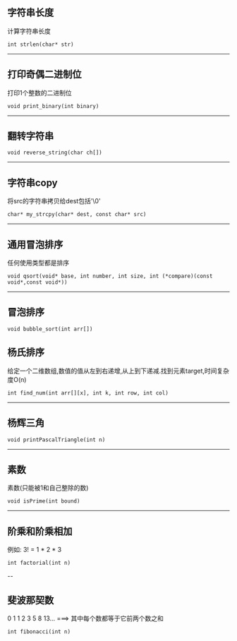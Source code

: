 ## 字符串长度

计算字符串长度

`int strlen(char* str)`

---

## 打印奇偶二进制位

打印1个整数的二进制位

`void print_binary(int binary)`

---

## 翻转字符串

`void reverse_string(char ch[])`

---

## 字符串copy

将src的字符串拷贝给dest包括'\0'

`char* my_strcpy(char* dest, const char* src)`

---

## 通用冒泡排序

任何使用类型都是排序

`void qsort(void* base, int number, int size, int (*compare)(const void*,const void*))`

---

## 冒泡排序

`void bubble_sort(int arr[])`

## 杨氏排序

给定一个二维数组,数值的值从左到右递增,从上到下递减.找到元素target,时间复杂度O(n)

`int find_num(int arr[][x], int k, int row, int col)`

---

## 杨辉三角

`void printPascalTriangle(int n)`

---

## 素数

素数(只能被1和自己整除的数)

`void isPrime(int bound)`

---

## 阶乘和阶乘相加

例如: 3! = 1 * 2 * 3

`int factorial(int n)`

--

## 斐波那契数

0 1 1 2 3 5 8 13... ===> 其中每个数都等于它前两个数之和

`int fibonacci(int n)`

